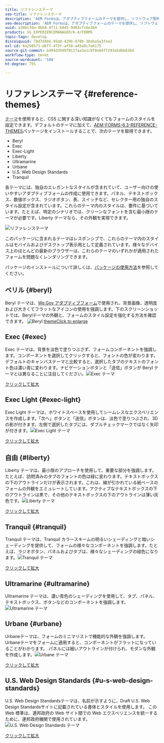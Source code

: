 ```yaml
---
title: リファレンステーマ
seo-title: リファレンステーマ
description: 'AEM Formsは、アダプティブフォームのテーマを提供し、ソフトウェア配布から取得して、フォームのスタイルを設定します。 '
seo-description: 'AEM Formsは、アダプティブフォームのテーマを提供し、ソフトウェア配布から取得して、フォームのスタイルを設定します。 '
uuid: a39bc3da-0bb8-4f11-b0d5-9403cfc6e384
products: SG_EXPERIENCEMANAGER/6.4/FORMS
topic-tags: develop
discoiquuid: 78d7d4b6-95dd-429b-870b-30aba5a3fea3
exl-id: 6a298571-d6ff-473f-af58-a45a0c7e6175
source-git-commit: bd94d3949f0117aa3e1c9f0e84f7293a5d6b03b4
workflow-type: tm+mt
source-wordcount: '580'
ht-degree: 75%

---
```


# リファレンステーマ {#reference-themes}

[テーマ](/help/forms/using/themes.md)を使用すると、CSS に関する深い知識がなくてもフォームのスタイルを設定できます。デフォルトのテーマに加えて、[AEM-FORMS-6.3-REFERENCE-THEMES](https://www.adobeaemcloud.com/content/marketplace/marketplaceProxy.html?packagePath=/content/companies/public/adobe/packages/cq630/fd/AEM-FORMS-6.3-REFERENCE-THEMES)パッケージをインストールすることで、次のテーマを取得できます。

* Beryl
* Exec
* Exec-Light
* Liberty
* Ultramarine
* Urbane
* U.S. Web Design Standards
* Tranquil

各テーマには、独自のエレガントなスタイルが含まれていて、ユーザー向けの使いやすいアダプティブフォームの作成に使用できます。パネル、テキストボックス、数値ボックス、ラジオボタン、表、スイッチなど、セレクター用の独自のスタイル設定が含まれています。これらのテーマ内のスタイルは、要件に基づいています。たとえば、特定のシナリオでは、クリーンなフォントを含む最小限のテーマが必要です。Liberty テーマなら、その外観を実現できます。

![リファレンステーマ](assets/ref-themes.png)

このパッケージに含まれるテーマはレスポンシブで、これらのテーマ内のスタイルはモバイルおよびデスクトップ表示用として定義されています。様々なデバイス上のほとんどの最新のブラウザーは、これらのテーマのいずれかが適用されたフォームを問題なくレンダリングできます。

パッケージのインストールについて詳しくは、[パッケージの使用方法](/help/sites-administering/package-manager.md)を参照してください。

## ベリル {#beryl}

Beryl テーマは、[We.Gov アダプティブフォーム](/help/forms/using/gov-reference-site-walkthrough.md)で使用され、背景画像、透明度および大きくてフラットなアイコンの使用を強調します。下のスクリーンショットでは、Berylテーマの外観と、フォームのスタイル設定を強化する方法を確認できます。
![Beryl ](assets/beryl.png)
[themeClick to enlarge](assets/beryl-1.png)

## Exec {#exec}

Exec テーマは、背景を淡色で塗りつぶさず、フォームコンポーネントを強調します。コンポーネントを選択してクリックすると、フォントの色が変わります。デフォルトのキャンバステーマと比較すると、選択したタブのテキストのフォント色は濃い青に変わります。ナビゲーションボタンと「送信」ボタンが Beryl テーマとは異なることに注目してください。![Exec テーマ](assets/exec.png)

[クリックして拡大](assets/exec-1.png)

## Exec Light  {#exec-light}

Exec Light テーマは、ホワイトスペースを使用してシームレスなエクスペリエンスを作成します。「次へ」ボタンと「送信」ボタンは、淡色で塗りつぶされ、3D の影が付きます。左側で選択したタブには、ダブルチェックマークではなく矢印が付きます。![Exec Light テーマ](assets/exec-light.png)

[クリックして拡大](assets/exec-light-1.png)

## 自由 {#liberty}

Liberty テーマは、最小限のアプローチを使用して、重要な部分を強調します。たとえば、訪問済みのタブのフォントの色は緑に変わります。テキストボックスの下のアウトラインだけが表示されます。これは、線が引かれている紙ベースのフォームの外観をエミュレートしています。アクティブなテキストボックスの下のアウトラインは黒で、その他のテキストボックスの下のアウトラインは薄い灰色です。![Liberty テーマ](assets/liberty.png)

[クリックして拡大](assets/liberty-1.png)

## Tranquil {#tranquil}

Tranquil テーマは、Tranquil カラースキームの明るいシェーディングと暗いシェーディングを提供して、フォームの様々なコンポーネントを強調します。たとえば、ラジオボタン、パネルおよびタブは、様々なシェーディングの緑色になります。![Tranquil テーマ](assets/tranquil.png)

[クリックして拡大](assets/tranquil-1.png)

## Ultramarine {#ultramarine}

Ultramarine テーマは、濃い青色のシェーディングを使用して、タブ、パネル、テキストボックス、ボタンなどのコンポーネントを強調します。![Ultramarine テーマ](assets/ultramarine.png)

## Urbane {#urbane}

Urbaneテーマは、フォームのミニマリストで機能的な外観を強調します。 Urbaneテーマをフォームに適用すると、コンポーネントがフラットになっていることがわかります。 パネルには細いアウトラインが付けられ、モダンな外観を作成します。![Urbane テーマ](assets/urbane.png)

[クリックして拡大](assets/urbane-1.png)

## U.S. Web Design Standards {#u-s-web-design-standards}

U.S. Web Design Standardsテーマは、名前が示すように、Draft U.S. Web Design Standardsサイトに記載されている書体とスタイルを使用します。 この Web 標準は、連邦政府の Web サイト間での Web エクスペリエンスを統一するために、連邦政府機関で使用されています。![U.S. Web Design Standards テーマ](assets/us-web-standards.png)

[クリックして拡大](assets/usgov.png)

